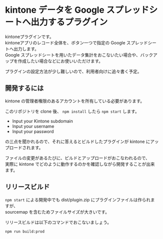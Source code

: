 # kintone データを Google スプレッドシートへ出力するプラグイン

kintoneプラグインです。  
kintoneアプリのレコード全体を、ボタン一つで指定の Google スプレッドシートへ出力します。  
Google スプレッドシートを用いたデータ集計をおこないたい場合や、バックアップを作成したい場合などにお使いいただけます。

プラグインの設定方法が少し難しいので、利用者向けに追々書く予定。


## 開発するには

kintone の管理者権限のあるアカウントを所有している必要があります。

このリポジトリを clone 後、 `npm install` したら `npm start` します。  

* Input your Kintone subdomain
* Input your username
* Input your password

の三点を聞かれるので、それに答えるとビルドしたプラグインが kintone にアップロードされます。

ファイルの変更があるたびに、ビルドとアップロードがおこなわれるので、  
実際に kintone でどのように動作するのかを確認しながら開発することが出来ます。


## リリースビルド

`npm start` による開発中でも dist/plugin.zip にプラグインファイルは作られますが、  
sourcemap を含むためファイルサイズが大きいです。

リリースビルドは以下のコマンドでおこないましょう。

```sh
npm run build:prod
```
